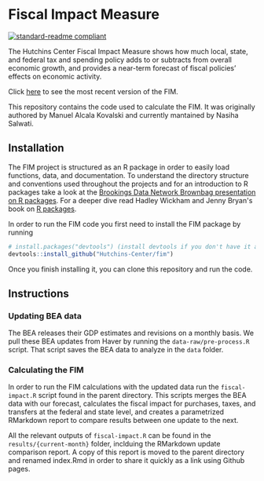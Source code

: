 
# Fiscal Impact Measure

[![standard-readme
compliant](https://img.shields.io/badge/readme%20style-standard-brightgreen.svg?style=flat-square)](https://github.com/RichardLitt/standard-readme)

<!-- badges: end -->

The Hutchins Center Fiscal Impact Measure shows how much local, state,
and federal tax and spending policy adds to or subtracts from overall
economic growth, and provides a near-term forecast of fiscal policies’
effects on economic activity.

Click
[here](https://www.brookings.edu/interactives/hutchins-center-fiscal-impact-measure/)
to see the most recent version of the FIM.

This repository contains the code used to calculate the FIM. It was originally authored by Manuel Alcala Kovalski and currently mantained by Nasiha Salwati. 


## Installation

The FIM project is structured as an R package in order to easily load functions, data, and documentation. To understand the directory structure and conventions used throughout the projects and for an introduction to R packages take a look at the [Brookings Data Network Brownbag presentation on R packages](https://malcalakovalski.github.io/rpkgs/#1). For a deeper dive read Hadley Wickham and Jenny Bryan's book on [R packages](https://r-pkgs.org). 

In order to run the FIM code you first need to install the FIM package by running 

``` r
# install.packages("devtools") (install devtools if you don't have it already)
devtools::install_github("Hutchins-Center/fim")
```

Once you finish installing it, you can clone this repository and run the code. 

## Instructions

### Updating BEA data

The BEA releases their GDP estimates and revisions on a monthly basis. We pull these BEA updates from Haver by running the `data-raw/pre-process.R` script. That script saves the BEA data to analyze in the `data` folder. 

### Calculating the FIM

In order to run the FIM calculations with the updated data run the `fiscal-impact.R` script found in the parent directory. This scripts merges the BEA data with our forecast, calculates the fiscal impact for purchases, taxes, and transfers at the federal and state level, and creates a parametrized RMarkdown report to compare results between one update to the next. 

All the relevant outputs of `fiscal-impact.R` can be found in the `results/{current-month}` folder, inclduing the RMarkdown update comparison report. A copy of this report is moved to the parent directory and renamed index.Rmd in order to share it quickly as a link using Github pages. 
